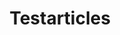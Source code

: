 ---
layout: post-index
permalink: /testarticles/index.html
title: Testarticles
tagline: A List of Testarticles
tags: [blog, graphic design]
category: testarticles
---